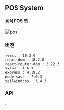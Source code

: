 ## POS System
#### 음식 POS 앱

![pos](https://github.com/Aiden-leee/pos/assets/52125590/f28bd3bd-1c53-4a8e-b9b6-ecbd1a59a0c0)




### 버전
```
react : 18.2.0
react-dom : 18.2.0
react-router-dom : 6.22.3
axios : 1.6.8
express : 4.19.2
node-sass : 7.0.3
tailwindcss : 3.4.3
```

### API
..
